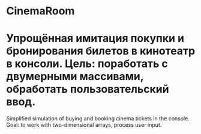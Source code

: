 # CinemaRoom
Упрощённая имитация покупки и бронирования билетов в кинотеатр в консоли. Цель: поработать с двумерными массивами, обработать пользовательский ввод.
==============================================
Simplified simulation of buying and booking cinema tickets in the console. Goal: to work with two-dimensional arrays, process user input.
